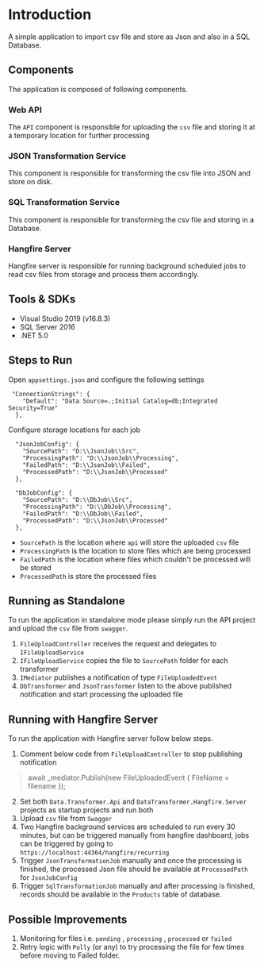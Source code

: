 # Introduction 

A simple application to import csv file and store as Json and also in a SQL Database.

## Components

The application is composed of following components.

### Web API

The `API` component is responsible for uploading the `csv` file and storing it at a temporary location for further processing 

### JSON Transformation Service

This component is responsible for transforming the csv file into JSON and store on disk.

### SQL Transformation Service

This component is responsible for transforming the csv file and storing in a Database.

### Hangfire Server

Hangfire server is responsible for running background scheduled jobs to read csv files from storage and process them accordingly.


## Tools & SDKs

- Visual Studio 2019 (v16.8.3)
- SQL Server 2016
- .NET 5.0

## Steps to Run


Open `appsettings.json` and configure the following settings

```
 "ConnectionStrings": {
    "Default": "Data Source=.;Initial Catalog=db;Integrated Security=True"
  },
```
Configure storage locations for each job

```
  "JsonJobConfig": {
    "SourcePath": "D:\\JsonJob\\Src",
    "ProcessingPath": "D:\\JsonJob\\Processing",
    "FailedPath": "D:\\JsonJob\\Failed",
    "ProcessedPath": "D:\\JsonJob\\Processed"
  },

  "DbJobConfig": {
    "SourcePath": "D:\\DbJob\\Src",
    "ProcessingPath": "D:\\DbJob\\Processing",
    "FailedPath": "D:\\DbJob\\Failed",
    "ProcessedPath": "D:\\JsonJob\\Processed"
  },

```
- `SourcePath` is the location where `api` will store the uploaded `csv` file
- `ProcessingPath` is the location to store files which are being processed
- `FailedPath` is the location where files which couldn't be processed will be stored
- `ProcessedPath` is store the processed files

## Running as Standalone

To run the application in standalone mode please simply run the API project and upload the `csv` file from  `swagger`.

1. `FileUploadController` receives the request and delegates to `IFileUploadService` 
2. `IFileUploadService` copies the file to `SourcePath` folder for each transformer 
3. `IMediator` publishes a notification of type `FileUploadedEvent`
4. `DbTransformer` and `JsonTransformer` listen to the above published notification and start processing the uploaded file

## Running with Hangfire Server

To run the application with Hangfire server follow below steps.

1. Comment below code from `FileUploadController` to stop publishing notification
> await _mediator.Publish(new FileUploadedEvent
                {
                    FileName = filename
                });
                
2. Set both `Data.Transformer.Api` and `DataTransformer.Hangfire.Server` projects as startup projects and run both
3. Upload `csv` file from `Swagger` 
4. Two Hangfire background services are scheduled to run every 30 minutes, but can be triggered manually from hangfire dashboard, jobs can be triggered by going to `https://localhost:44364/hangfire/recurring` 
5. Trigger `JsonTransformationJob` manually and once the processing is finished, the processed Json file should be available at `ProcessedPath` for `JsonJobConfig`
6. Trigger `SqlTransformationJob` manually and after processing is finished, records should be available in the `Products` table of database.

## Possible Improvements

1. Monitoring for files i.e. `pending` , `processing` , `processed` or `failed`
2. Retry logic with `Polly` (or any) to try processing the file for few times before moving to Failed folder.
